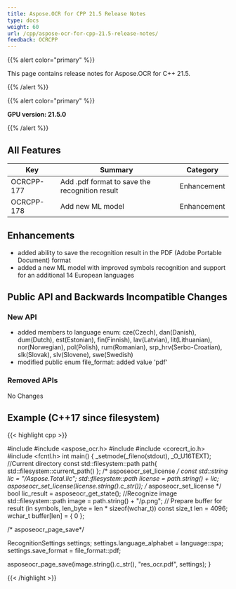 ```yaml
---
title: Aspose.OCR for CPP 21.5 Release Notes
type: docs
weight: 60
url: /cpp/aspose-ocr-for-cpp-21.5-release-notes/
feedback: OCRCPP
---
```


{{% alert color="primary" %}}

This page contains release notes for Aspose.OCR for C++ 21.5.

{{% /alert %}}

{{% alert color="primary" %}}

**GPU version: 21.5.0**

{{% /alert %}}

## All Features

|Key|Summary|Category|
|---|---|---|
|OCRCPP-177| Add .pdf format to save the recognition result|Enhancement|
|OCRCPP-178| Add new ML model|Enhancement|

## Enhancements

- added ability to save the recognition result in the PDF (Adobe Portable Document) format
- added a new ML model with improved symbols recognition and support for an additional 14 European languages


## Public API and Backwards Incompatible Changes

### New API

- added members to language enum: cze(Czech), dan(Danish), dum(Dutch), est(Estonian), fin(Finnish), lav(Latvian), lit(Lithuanian), nor(Norwegian), pol(Polish), rum(Romanian), srp_hrv(Serbo-Croatian), slk(Slovak), slv(Slovene), swe(Swedish)
- modified public enum file_format: added value 'pdf'


### Removed APIs

No Changes

## Example (C++17 since filesystem)

{{< highlight cpp >}}

#include <iostream>
#include <aspose_ocr.h>
#include <filesystem>
#include <corecrt_io.h>
#include <fcntl.h>
int main()
{
_setmode(_fileno(stdout), _O_U16TEXT);
//Current directory const
std::filesystem::path path{ std::filesystem::current_path() };
/* asposeocr_set_license */
const std::string lic = "/Aspose.Total.lic";
std::filesystem::path license = path.string() + lic;
asposeocr_set_license(license.string().c_str());
/* asposeocr_set_license */
bool lic_result = asposeocr_get_state();
//Recognize image
std::filesystem::path image = path.string() + "/p.png";
// Prepare buffer for result (in symbols, len_byte = len * sizeof(wchar_t))
const size_t len = 4096; 
wchar_t buffer[len] = { 0 };
 
 /* asposeocr_page_save*/

RecognitionSettings settings;
settings.language_alphabet = language::spa;
settings.save_format = file_format::pdf;

asposeocr_page_save(image.string().c_str(), "res_ocr.pdf", settings);
}

{{< /highlight >}}
